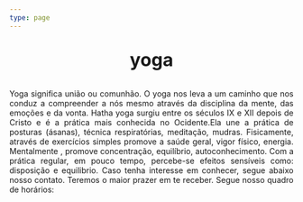 ```yaml
---
type: page
---
```



<p style=" font-size:24pt; font-weight:bold; text-align:center ">yoga </p> 

<p style="text-align:justify"> 
 Yoga significa união ou comunhão. O yoga nos leva a um caminho que nos conduz a compreender a nós mesmo através da disciplina da mente, das emoções e da vonta.
Hatha yoga surgiu entre os séculos IX e XII depois de Cristo e é a prática mais conhecida no Ocidente.Ela une a prática de posturas (ásanas), técnica respiratórias, meditação, mudras.
Fisicamente, através de exercícios simples promove a saúde geral, vigor físico, energia. Mentalmente , promove concentração, equilíbrio, autoconhecimento.
Com a prática regular, em pouco tempo, percebe-se efeitos sensíveis como: disposição e equilibrio.
Caso tenha interesse em conhecer, segue abaixo nosso contato. Teremos o maior prazer em te receber.
Segue nosso quadro de horários:
  
 </p>
